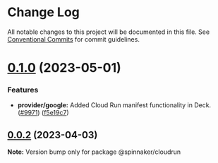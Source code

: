 # Change Log

All notable changes to this project will be documented in this file.
See [Conventional Commits](https://conventionalcommits.org) for commit guidelines.

# [0.1.0](https://github.com/spinnaker/deck/compare/@spinnaker/cloudrun@0.0.2...@spinnaker/cloudrun@0.1.0) (2023-05-01)


### Features

* **provider/google:** Added Cloud Run manifest functionality in Deck. ([#9971](https://github.com/spinnaker/deck/issues/9971)) ([f5e19c7](https://github.com/spinnaker/deck/commit/f5e19c77a0135963ca1f54beb5ef9abc48ba8968))





## [0.0.2](https://github.com/spinnaker/deck/compare/@spinnaker/cloudrun@0.0.1...@spinnaker/cloudrun@0.0.2) (2023-04-03)

**Note:** Version bump only for package @spinnaker/cloudrun
